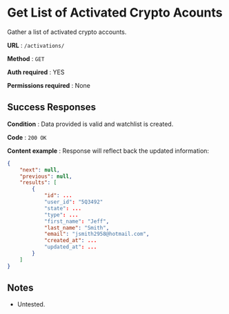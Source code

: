 # Get List of Activated Crypto Acounts

Gather a list of activated crypto accounts.

**URL** : `/activations/`

**Method** : `GET`

**Auth required** : YES

**Permissions required** : None

## Success Responses

**Condition** : Data provided is valid and watchlist is created.

**Code** : `200 OK`

**Content example** : Response will reflect back the updated information:

```json
{
	"next": null,
	"previous": null,
	"results": [
		{
			"id": ...
			"user_id": "5Q3492"
			"state": ...
			"type": ...
			"first_name": "Jeff",
			"last_name": "Smith",
			"email": "jsmith2958@hotmail.com",
			"created_at": ...
			"updated_at": ...
		}
	]
}

```

## Notes

* Untested.